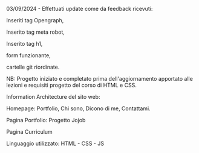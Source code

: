 03/09/2024 - Effettuati update come da feedback ricevuti:

Inseriti tag Opengraph, 

Inserito tag meta robot, 

Inserito tag h1, 

form funzionante, 

cartelle git riordinate.

NB: Progetto iniziato e completato prima dell'aggiornamento apportato alle lezioni e requisiti progetto del corso di HTML e CSS.

Information Architecture del sito web:

Homepage: 
Portfolio,
Chi sono,
Dicono di me,
Contattami. 

Pagina Portfolio: 
Progetto Jojob

Pagina Curriculum

Linguaggio utilizzato: HTML - CSS - JS
